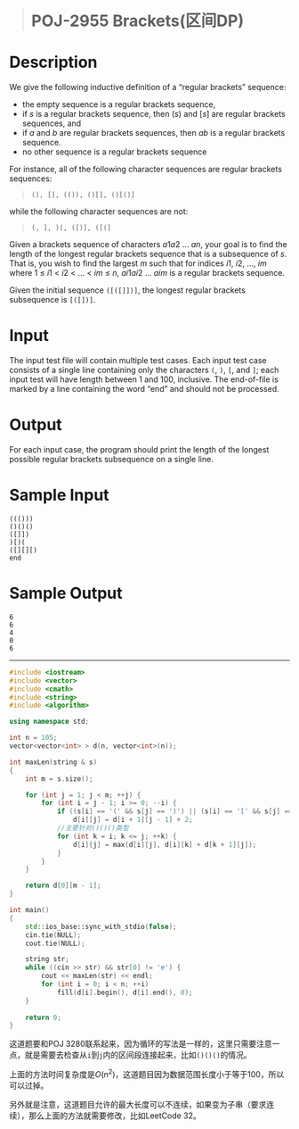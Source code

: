 > # POJ-2955 Brackets(区间DP)

# Description

We give the following inductive definition of a “regular brackets” sequence:

- the empty sequence is a regular brackets sequence,
- if *s* is a regular brackets sequence, then (*s*) and [*s*] are regular brackets sequences, and
- if *a* and *b* are regular brackets sequences, then *ab* is a regular brackets sequence.
- no other sequence is a regular brackets sequence

For instance, all of the following character sequences are regular brackets sequences:

> `(), [], (()), ()[], ()[()]`

while the following character sequences are not:

> `(, ], )(, ([)], ([(]`

Given a brackets sequence of characters *a*1*a*2 … *an*, your goal is to find the length of the longest regular brackets sequence that is a subsequence of *s*. That is, you wish to find the largest *m* such that for indices *i*1, *i*2, …, *im* where 1 ≤ *i*1 < *i*2 < … < *im* ≤ *n*, *ai*1*ai*2 … *aim* is a regular brackets sequence.

Given the initial sequence `([([]])]`, the longest regular brackets subsequence is `[([])]`.

# Input

The input test file will contain multiple test cases. Each input test case consists of a single line containing only the characters `(`, `)`, `[`, and `]`; each input test will have length between 1 and 100, inclusive. The end-of-file is marked by a line containing the word “end” and should not be processed.

# Output

For each input case, the program should print the length of the longest possible regular brackets subsequence on a single line.

# Sample Input

```
((()))
()()()
([]])
)[)(
([][][)
end
```

# Sample Output

```
6
6
4
0
6
```

-----

```c++
#include <iostream>
#include <vector>
#include <cmath>
#include <string>
#include <algorithm>

using namespace std;

int n = 105;
vector<vector<int> > d(n, vector<int>(n));

int maxLen(string & s)
{
	int m = s.size();

	for (int j = 1; j < m; ++j) {
		for (int i = j - 1; i >= 0; --i) {
			if ((s[i] == '(' && s[j] == ')') || (s[i] == '[' && s[j] == ']'))
				d[i][j] = d[i + 1][j - 1] + 2;
			//主要针对()()()类型
			for (int k = i; k <= j; ++k) {
				d[i][j] = max(d[i][j], d[i][k] + d[k + 1][j]);
			}
		}
	}

	return d[0][m - 1];
}

int main()
{
	std::ios_base::sync_with_stdio(false);
	cin.tie(NULL);
	cout.tie(NULL);

	string str;
	while ((cin >> str) && str[0] != 'e') {
		cout << maxLen(str) << endl;
		for (int i = 0; i < n; ++i)
			fill(d[i].begin(), d[i].end(), 0);
	}
	
    return 0;
}
```

这道题要和POJ 3280联系起来，因为循环的写法是一样的，这里只需要注意一点，就是需要去检查从`i`到`j`内的区间段连接起来，比如`()()()`的情况。

上面的方法时间复杂度是$O(n^2)$，这道题目因为数据范围长度小于等于100，所以可以过掉。

另外就是注意，这道题目允许的最大长度可以不连续，如果变为子串（要求连续），那么上面的方法就需要修改，比如LeetCode 32。